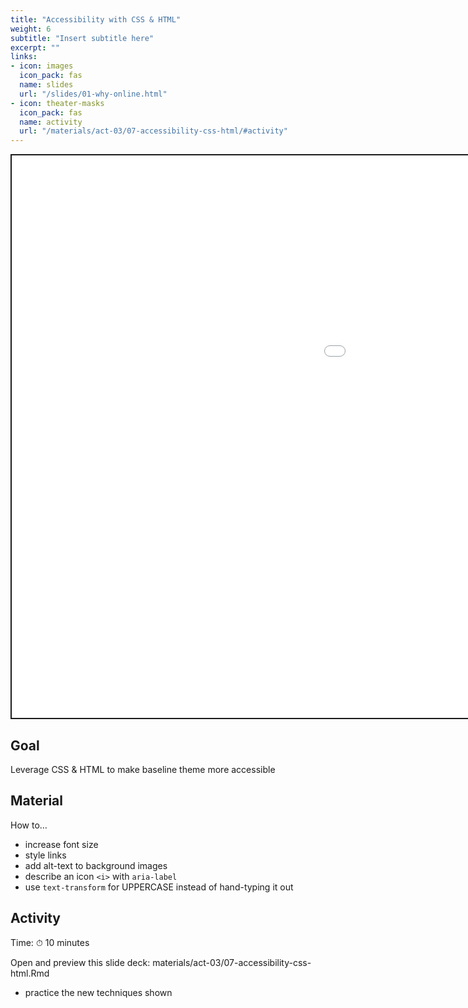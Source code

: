 ```yaml
---
title: "Accessibility with CSS & HTML"
weight: 6
subtitle: "Insert subtitle here"
excerpt: ""
links:
- icon: images
  icon_pack: fas
  name: slides
  url: "/slides/01-why-online.html"
- icon: theater-masks
  icon_pack: fas
  name: activity
  url: "/materials/act-03/07-accessibility-css-html/#activity"
---
```


<script src="{{< blogdown/postref >}}index_files/clipboard/clipboard.min.js"></script>
<link href="{{< blogdown/postref >}}index_files/xaringanExtra-clipboard/xaringanExtra-clipboard.css" rel="stylesheet" />
<script src="{{< blogdown/postref >}}index_files/xaringanExtra-clipboard/xaringanExtra-clipboard.js"></script>
<script>window.xaringanExtraClipboard(null, {"button":"Copy Code","success":"Copied!","error":"Press Ctrl+C to Copy"})</script>
<script src="{{< blogdown/postref >}}index_files/fitvids/fitvids.min.js"></script>
<div class="shareagain" style="min-width:300px;margin:1em auto;">
<iframe src="/slides/03-why-r.html" width="1600" height="900" style="border:2px solid currentColor;" loading="lazy" allowfullscreen></iframe>
<script>fitvids('.shareagain', {players: 'iframe'});</script>
</div>

## Goal

Leverage CSS & HTML to make baseline theme more accessible

## Material

How to…

-   increase font size
-   style links
-   add alt-text to background images
-   describe an icon `<i>` with `aria-label`
-   use `text-transform` for UPPERCASE instead of hand-typing it out

## Activity

Time: ⏱ 10 minutes

Open and preview this slide deck: materials/act-03/07-accessibility-css-html.Rmd

-   practice the new techniques shown
